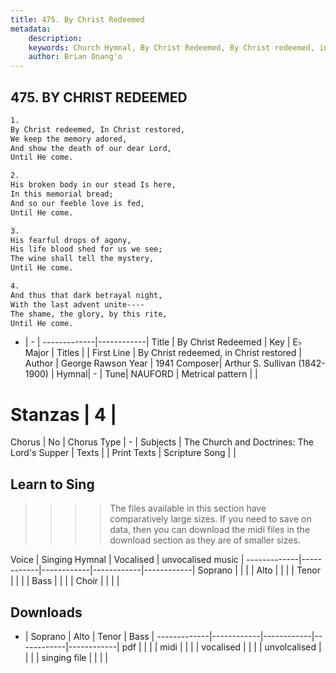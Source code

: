 ```yaml
---
title: 475. By Christ Redeemed
metadata:
    description: 
    keywords: Church Hymnal, By Christ Redeemed, By Christ redeemed, in Christ restored, 
    author: Brian Onang'o
---
```



## 475. BY CHRIST REDEEMED

```txt
1.
By Christ redeemed, In Christ restored,
We keep the memory adored,
And show the death of our dear Lord,
Until He come.

2.
His broken body in our stead Is here,
In this memorial bread;
And so our feeble love is fed,
Until He come.

3.
His fearful drops of agony,
His life blood shed for us we see;
The wine shall tell the mystery,
Until He come.

4.
And thus that dark betrayal night,
With the last advent unite----
The shame, the glory, by this rite,
Until He come.
```

- |   -  |
-------------|------------|
Title | By Christ Redeemed |
Key | E♭ Major |
Titles |  |
First Line | By Christ redeemed, in Christ restored |
Author | George Rawson
Year | 1941
Composer| Arthur S. Sullivan (1842-1900) |
Hymnal|  - |
Tune| NAUFORD |
Metrical pattern | |
# Stanzas | 4 |
Chorus | No |
Chorus Type | - |
Subjects | The Church and Doctrines: The Lord's Supper |
Texts |  |
Print Texts | 
Scripture Song |  |
  
## Learn to Sing

>>>> The files available in this section have comparatively large sizes. If you need to save on data, then you can download the midi files in the download section as they are of smaller sizes.

Voice |  Singing Hymnal | Vocalised | unvocalised music |
-------------|------------|------------|------------|------------|
Soprano | | | |
Alto | | | |
Tenor | | | |
Bass | | | |
Choir | | | |

## Downloads

- |  Soprano | Alto | Tenor | Bass |
-------------|------------|------------|------------|------------|
pdf | | | |
midi | | | |
vocalised | | | |
unvolcalised | | | |
singing file | | | |
  